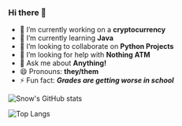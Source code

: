 ### Hi there 👋


- 🔭 I’m currently working on a **cryptocurrency**
- 🌱 I’m currently learning **Java**
- 👯 I’m looking to collaborate on **Python Projects**
- 🤔 I’m looking for help with **Nothing ATM**
- 💬 Ask me about **Anything!**
- 😄 Pronouns: **they/them**
- ⚡ Fun fact: ***Grades are getting worse in school***


![Snow's GitHub stats](https://github-readme-stats.vercel.app/api?username=snowyodz&theme=dark&show_icons=true)






![Top Langs](https://github-readme-stats.vercel.app/api/top-langs/?username=snowyodz&theme=dark&show_icons=true)
